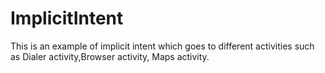 # ImplicitIntent
This is an example of implicit intent which goes to different activities such as Dialer activity,Browser activity, Maps activity.
